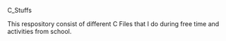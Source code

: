 C_Stuffs

This respository consist of different C Files that I do during free time and activities from school. 

